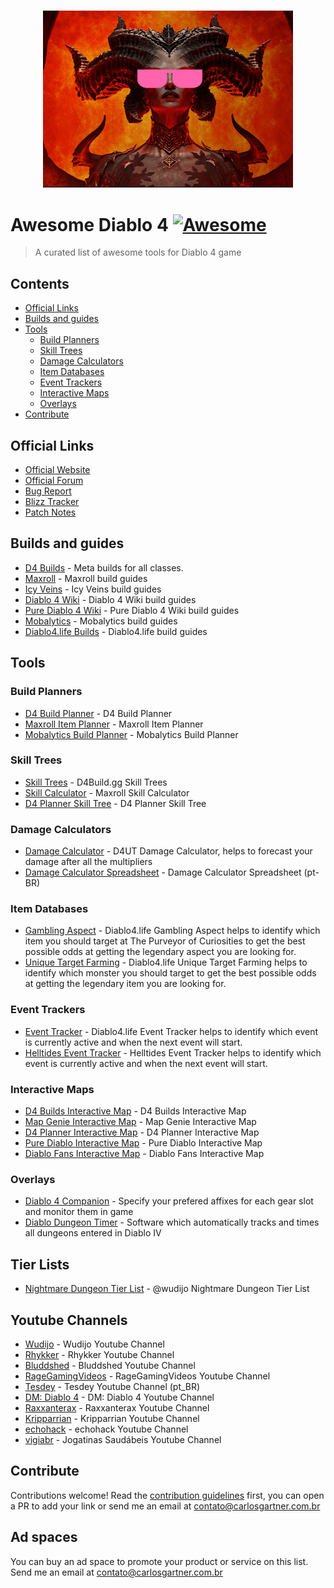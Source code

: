 <p align="center">
  <br>
  <img width="400" src="./assets/d4-awesome.png" alt="logo of vue-awesome repository">
</p>

# Awesome Diablo 4 [![Awesome](https://awesome.re/badge.svg)](https://awesome.re)

> A curated list of awesome tools for Diablo 4 game

## Contents

- [Official Links](#official-links)
- [Builds and guides](#builds-and-guides)
- [Tools](#tools)
  - [Build Planners](#build-planners)
  - [Skill Trees](#skill-trees)
  - [Damage Calculators](#damage-calculators)
  - [Item Databases](#item-databases)
  - [Event Trackers](#event-trackers)
  - [Interactive Maps](#interactive-maps)
  - [Overlays](#overlays)
- [Contribute](#contribute)

## Official Links

- [Official Website](https://diablo4.blizzard.com/pt-br/)
- [Official Forum](https://us.forums.blizzard.com/en/d4/)
- [Bug Report](https://us.forums.blizzard.com/en/d4/c/bug-report)
- [Blizz Tracker](https://us.forums.blizzard.com/en/d4/g/blizzard-tracker/activity/posts?category_id=7)
- [Patch Notes](https://news.blizzard.com/en-us/diablo4/23964909/diablo-iv-patch-notes)

## Builds and guides

- [D4 Builds](https://d4builds.gg/) - Meta builds for all classes.
- [Maxroll](https://maxroll.gg/d4/build-guides?) - Maxroll build guides
- [Icy Veins](https://www.icy-veins.com/d4/) - Icy Veins build guides
- [Diablo 4 Wiki](https://diablo4.wiki.fextralife.com/Builds) - Diablo 4 Wiki build guides
- [Pure Diablo 4 Wiki](https://diablo4.purediablo.com/Diablo_4_Wiki) - Pure Diablo 4 Wiki build guides
- [Mobalytics](https://app.mobalytics.gg/diablo-4/builds) - Mobalytics build guides
- [Diablo4.life Builds](https://diablo4.life/builds/starter-builds) - Diablo4.life build guides

## Tools

### Build Planners
- [D4 Build Planner](https://d4builds.gg/my-builds/) - D4 Build Planner
- [Maxroll Item Planner](https://maxroll.gg/d4/planner) - Maxroll Item Planner
- [Mobalytics Build Planner](https://app.mobalytics.gg/diablo-4/build-planner) - Mobalytics Build Planner

### Skill Trees
- [Skill Trees](https://d4builds.gg/skill-trees/) - D4Build.gg Skill Trees
- [Skill Calculator](https://maxroll.gg/d4/skill-calculator) - Maxroll Skill Calculator
- [D4 Planner Skill Tree](https://d4planner.io/skilltree/Barbarian/) - D4 Planner Skill Tree

### Damage Calculators
- [Damage Calculator](https://www.d4ut.net/) - D4UT Damage Calculator, helps to forecast your damage after all the multipliers
- [Damage Calculator Spreadsheet](https://docs.google.com/spreadsheets/d/1jDhNqYytNyoSChNIMp5YIBIDUrxrOMPWVVANJQDTPBU/edit#gid=1662451896) - Damage Calculator Spreadsheet (pt-BR)

### Item Databases
- [Gambling Aspect](https://diablo4.life/tools/gambling) - Diablo4.life Gambling Aspect helps to identify which item you should target at The Purveyor of Curiosities to get the best possible odds at getting the legendary aspect you are looking for.
- [Unique Target Farming](https://diablo4.life/tools/target-farming) - Diablo4.life Unique Target Farming helps to identify which monster you should target to get the best possible odds at getting the legendary item you are looking for.

### Event Trackers
- [Event Tracker](https://diablo4.life/trackers/overview) - Diablo4.life Event Tracker helps to identify which event is currently active and when the next event will start.
- [Helltides Event Tracker](https://helltides.com/) - Helltides Event Tracker helps to identify which event is currently active and when the next event will start.

### Interactive Maps
- [D4 Builds Interactive Map](https://d4builds.gg/map/) - D4 Builds Interactive Map
- [Map Genie Interactive Map](https://mapgenie.io/diablo-4/maps/sanctuary) - Map Genie Interactive Map
- [D4 Planner Interactive Map](https://d4planner.io/map) - D4 Planner Interactive Map
- [Pure Diablo Interactive Map](https://diablo4.purediablo.com/map/) - Pure Diablo Interactive Map
- [Diablo Fans Interactive Map](https://www.diablofans.com/zones/d4/1-sanctuary) - Diablo Fans Interactive Map

### Overlays
- [Diablo 4 Companion](https://github.com/josdemmers/Diablo4Companion) - Specify your prefered affixes for each gear slot and monitor them in game
- [Diablo Dungeon Timer](https://github.com/Shaydera/DiabloDungeonTimer) - Software which automatically tracks and times all dungeons entered in Diablo IV

## Tier Lists
- [Nightmare Dungeon Tier List](https://docs.google.com/spreadsheets/u/1/d/143tXzN_7-yoQCy7QEjo924UT2kWqH1VhWyXEsOvlwgA/htmlview?usp=sharing) - @wudijo Nightmare Dungeon Tier List

## Youtube Channels
- [Wudijo](https://www.youtube.com/@wudijo) - Wudijo Youtube Channel
- [Rhykker](https://www.youtube.com/user/Rhykker) - Rhykker Youtube Channel
- [Bluddshed](https://www.youtube.com/user/TekhniqueGaming) - Bluddshed Youtube Channel
- [RageGamingVideos](https://www.youtube.com/@RageGamingVideos/videos) - RageGamingVideos Youtube Channel
- [Tesdey](https://www.youtube.com/@Tesdey/videos) - Tesdey Youtube Channel (pt_BR)
- [DM: Diablo 4](https://www.youtube.com/@dmdiablo4) - DM: Diablo 4 Youtube Channel
- [Raxxanterax](https://www.youtube.com/@Raxxanterax) - Raxxanterax Youtube Channel
- [Kripparrian](https://www.youtube.com/@Kripparrian) - Kripparrian Youtube Channel
- [echohack](https://www.youtube.com/@echohack) - echohack Youtube Channel
- [vigiabr](https://www.youtube.com/@vigiabr) - Jogatinas Saudábeis Youtube Channel

## Contribute

Contributions welcome! Read the [contribution guidelines](contributing.md) first, you can open a PR to add your link or 
send me an email at contato@carlosgartner.com.br

## Ad spaces

You can buy an ad space to promote your product or service on this list. Send me an email at contato@carlosgartner.com.br
